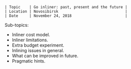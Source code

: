 ```
| Topic    | Go inliner: past, present and the future |
| Location | Novosibirsk                              |
| Date     | November 24, 2018                        |
```

Sub-topics:

- Inliner cost model.
- Inliner limitations.
- Extra budget experiment.
- Inlining issues in general.
- What can be improved in future.
- Pragmatic hints.
